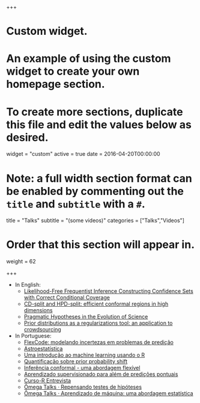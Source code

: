 +++
# Custom widget.
# An example of using the custom widget to create your own homepage section.
# To create more sections, duplicate this file and edit the values below as desired.
widget = "custom"
active = true
date = 2016-04-20T00:00:00

# Note: a full width section format can be enabled by commenting out the `title` and `subtitle` with a `#`.
title = "Talks"
subtitle = "(some videos)"
categories = ["Talks","Videos"]

# Order that this section will appear in.
weight = 62

+++


* In English:
    * [Likelihood-Free Frequentist Inference Constructing Confidence Sets with Correct Conditional Coverage](https://www.youtube.com/watch?v=svJEI25PuuM)
    * [CD-split and HPD-split: efficient conformal regions in high dimensions](https://www.youtube.com/watch?v=djH8RmqyMBs)
    * [Pragmatic Hypotheses in the Evolution of Science](https://www.mdpi.com/1099-4300/21/9/883)
    * [Prior distributions as a regularizations tool: an application to crowdsourcing](https://www.youtube.com/watch?v=20IQhaeCxMo)
* In Portuguese:
    * [FlexCode: modelando incertezas em problemas de predição](https://www.youtube.com/watch?v=zROykZaxx3s) 
    * [Astroestatística](https://www.youtube.com/watch?v=EoSbl8mlaic) 
    * [Uma introdução ao machine learning usando o R](https://www.youtube.com/watch?v=xcwa92I_AZk&t=51s)
    * [Quantificação sobre prior probability shift](https://www.youtube.com/watch?v=fHFAaF0vIp4)
    * [Inferência conformal - uma abordagem flexível](https://youtu.be/UIr8H2A2x0I)
    * [Aprendizado supervisionado para além de predições pontuais](https://www.youtube.com/watch?v=bc0QfAEa9Hg)
    * [Curso-R Entrevista](https://www.youtube.com/watch?v=KvMqRIfSaXQ)
    * [Ômega Talks · Repensando testes de hipóteses](https://www.youtube.com/watch?v=E2kunab3xME)
    * [Ômega Talks · Aprendizado de máquina: uma abordagem estatística](https://www.youtube.com/watch?v=bZG_yAz6He4)
